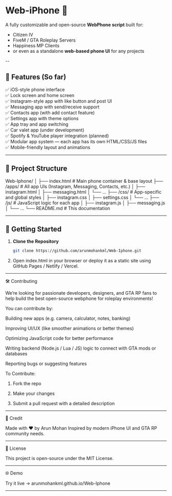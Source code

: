 # Web-iPhone 📱

A fully customizable and open-source **WebPhone script** built for:
- Citizen IV
- FiveM / GTA Roleplay Servers
- Happiness MP Clients
- or even as a standalone **web-based phone UI** for any projects

--
## 🌟 Features (So far)

✅ iOS-style phone interface  
✅ Lock screen and home screen  
✅ Instagram-style app with like button and post UI  
✅ Messaging app with send/receive support  
✅ Contacts app (with add contact feature)  
✅ Settings app with theme options  
✅ App tray and app switching  
✅ Car valet app (under development)  
✅ Spotify & YouTube player integration (planned)  
✅ Modular app system — each app has its own HTML/CSS/JS files  
✅ Mobile-friendly layout and animations  

---

## 📂 Project Structure

Web-Iphone/ │ ├── index.html             # Main phone container & base layout ├── /apps/                 # All app UIs (Instagram, Messaging, Contacts, etc.) │   ├── instagram.html │   ├── messaging.html │   └── ... ├── /css/                  # App-specific and global styles │   ├── instagram.css │   ├── settings.css │   └── ... ├── /js/                   # JavaScript logic for each app │   ├── instagram.js │   ├── messaging.js │   └── ... └── README.md              # This documentation

---

## 🚀 Getting Started

1. **Clone the Repository**
   ```bash
   git clone https://github.com/arunmohankml/Web-Iphone.git

2. Open index.html in your browser or deploy it as a static site using GitHub Pages / Netlify / Vercel.




---

🛠️ Contributing

We’re looking for passionate developers, designers, and GTA RP fans to help build the best open-source webphone for roleplay environments!

You can contribute by:

Building new apps (e.g. camera, calculator, notes, banking)

Improving UI/UX (like smoother animations or better themes)

Optimizing JavaScript code for better performance

Writing backend (Node.js / Lua / JS) logic to connect with GTA mods or databases

Reporting bugs or suggesting features


To Contribute:

1. Fork the repo


2. Make your changes


3. Submit a pull request with a detailed description




---

🤝 Credit

Made with ❤️ by Arun Mohan
Inspired by modern iPhone UI and GTA RP community needs.


---

📜 License

This project is open-source under the MIT License.


---

🌐 Demo

Try it live → arunmohankml.github.io/Web-Iphone


---
